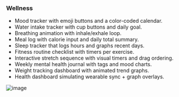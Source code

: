 ### Wellness
- Mood tracker with emoji buttons and a color-coded calendar.
- Water intake tracker with cup buttons and daily goal.
- Breathing animation with inhale/exhale loop.
- Meal log with calorie input and daily total summary.
- Sleep tracker that logs hours and graphs recent days.
- Fitness routine checklist with timers per exercise.
- Interactive stretch sequence with visual timers and drag ordering.
- Weekly mental health journal with tags and mood charts.
- Weight tracking dashboard with animated trend graphs.
- Health dashboard simulating wearable sync + graph overlays.

![image](https://github.com/user-attachments/assets/1e2dc5e2-0f2f-4373-8449-18212e7c1c6a)
